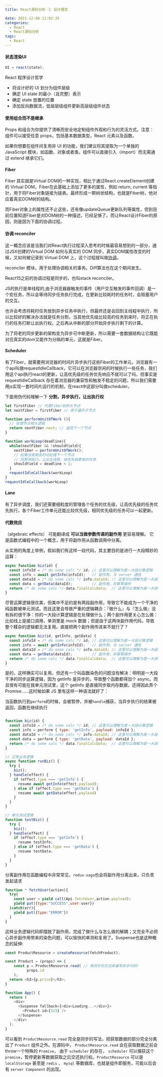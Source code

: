 ```yaml
---
title: React源码分析 ② 设计理念

date: 2021-12-06 11:02:35
categories:
  - React
  - React源码分析
tags:
  - React
---
```


#### 状态渲染UI

```javascript
UI = react(state);
```

React 程序设计哲学

+ 将设计好的 UI 划分为组件层级
+ 确定 UI state 的最小（且完整）表示
+ 确定 state 放置的位置
+ 添加反向数据流，低层层级组件更新高层级组件状态

#### 使用组合而不是继承

Props 和组合为你提供了清晰而安全地定制组件外观和行为的灵活方式。注意：组件可以接受任意 props，包括基本数据类型，React 元素以及函数。

如果你想要在组件间复用非 UI 的功能，我们建议将其提取为一个单独的 JavaScript 模块，如函数、对象或者类。组件可以直接引入（import）而无需通过 extend 继承它们。


#### Fiber

Fiber 其实就是Virtual DOM的一种实现，相比于通过React.createElement创建的 Virtual DOM，Fiber在此基础上添加了更多的属性，例如 return, current 等指针，用于将Fiber对象链接为链表。最终形成一颗树状结构，也就是Fiber树，他对应着真实DOM树的结构。

而Fiber对象上的属性还不止这些，还有像updateQueue更新队列等属性，但到目前位置知道Fiber是对DOM树的一种描述，已经足够了。而让React设计Fiber的原因，则是因为下面的协调过程。

#### 协调 reconciler

这一概念应该是当我们对React执行过程深入思考的时候最容易想到的一部分，通过JSX创建的Virtual DOM 如何与真实的 DOM 同步，真实DOM属性改变的时候，又如何被记录到 Virtual DOM 上，这个过程就叫做[协调](https://zh-hans.reactjs.org/docs/reconciliation.html)。 

reconciler 模块，用于处理协调相关的事务。Diff算法也在这个期间发生。

React15之前的协调过程是同步的，也叫stack reconciler。

JS的执行是单线程的,由于浏览器器触发的事件（用户交互触发的事件回调）是一个宏任务，所以会等待同步任务执行完成，在更新比较耗时的任务时，会阻塞用户的交互。

也许会考虑将耗时任务放到异步任务中执行，但最终还是会回到主线程中执行，所以比较好的解决办法就是任务分割，当其他优先级比较高的任务到来时，将正在执行的任务打断让出执行权。之后再从中断的部分开始异步执行剩下的计算。

为了将老的同步更新的架构变为异步可中断更新，所以需要一套数据结构让它既能对应真实的dom又能作为分隔的单元，这就是Fiber。

#### Scheduler

有了Fiber，就需要用浏览器的时间片异步执行这些Fiber的工作单元，浏览器有一个api叫做requestIdleCallback，它可以在浏览器空闲的时候执行一些任务，我们用这个api执行react的更新，让高优先级的任务优先响应不就可以了吗，但事实是 requestIdleCallback 存在着浏览器的兼容性和触发不稳定的问题，所以我们需要用js实现一套时间片运行的机制，在react中这部分叫做scheduler。

下面用伪代码理解一下 **分割，异步执行，让出执行权**

```javascript
let firstFiber // 代表Fiber树的头节点
let nextFiber = firstFiber // 用于遍历子节点

function performUnitOfWork (){
  // 处理节点相关逻辑
  return nextFiber.next; // 返回下一个节点
}

function workLoop(deadline){
  while(nextFiber && !shouldYield){
    nextFiber = performUnitOfWork();
    // 如果没有剩余时间处理下一个节点
    // 则暂停执行，让出主线程，给优先级更高的任务
    shouldYield = deadline < 1;
  }
  requestIdleCallback(workLoop)
}
requestIdleCallback(workLoop)
```
#### Lane

有了异步调度，我们还需要细粒度的管理各个任务的优先级，让高优先级的任务优先执行，各个Fiber工作单元还能比较优先级，相同优先级的任务可以一起更新。


#### 代数效应

（algebraic effects） 可能翻译成 **可以当做参数传递的副作用** 更容易理解。 它是函数式编程中的一个概念，用于将副作用从函数调用中分离。

从实用的角度上举例，假如我们有这样一段代码，其主要目的是进行一大段精妙的运算：

```javascript
async function biz(id) {
  const infoId = /* do some calc */ id; // 这里可以理解为是一大段计算逻辑
  const info = await getInfo(infoId);   // 副作用，与 server 通信
  const dataId = /* do some calc */ info.dataId; // 这里可以理解为是一大段计算逻辑
  const data = getData(dataId);         // 副作用，非幂等操作
  return /* do some calc */ data.finalCalcData;  // 这里可以理解为是一大段计算逻辑
}
```

尽管运算逻辑很优美，但美中不足的是有两段副作用，导致它不能成为一个干净的纯函数被单元测试。而且这里会导致严重的逻辑耦合：『做什么』与『怎么做』没有拆的很干净：你的一大段计算逻辑是在处理做什么；两个副作用更关心怎么做：比如线上是接口调用，单测里是 mock 数据；但是由于这两块副作用代码，导致整个糅杂的逻辑都无法复用。直接把两个副作用传进来不就行了？

```javascript
async function biz(id, getInfo, getData) {
  const infoId = /* do some calc */ id; // 这里可以理解为是一大段计算逻辑
  const info = await getInfo(infoId);   // 副作用，与 server 通信
  const dataId = /* do some calc */ info.dataId; // 这里可以理解为是一大段计算逻辑
  const data = getData(dataId);         // 副作用，非幂等操作
  return /* do some calc */ data.finalCalcData;  // 这里可以理解为是一大段计算逻辑
}
```

是的，这样确实可以复用，但还有一个叫函数染色的问题没有解决：明明是一大段干净的同步运算逻辑，因为 getInfo 是异步的，导致整个函数都得加个 async。而且很有可能在我单元测试里，这个 getInfo 是直接同步取内存数据，还得因此弄个 Promise……这时候如果 JS 里有这样一种语法就好了：

当函数执行到`perform`的时候，会被暂停，并被`handle`捕获，当异步执行的结果被返回，函数在继续执行

```javascript

function biz(id) {
  const infoId = /* do some calc */ id; // 这里可以理解为是一大段计算逻辑
  const info = perform { type: 'getInfo', payload: infoId };
  const dataId = /* do some calc */ info.dataId; // 这里可以理解为是一大段计算逻辑
  const data = perform { type: 'getData', payload: dataId };
  return /* do some calc */ data.finalCalcData;  // 这里可以理解为是一大段计算逻辑
}

// 正常业务逻辑
async function runBiz() {
  try {
    biz();
  } handle(effect) {
    if (effect.type === 'getInfo') {
      resume await getInfo(effect.payload);
    } else if (effect.type === 'getData') {
      resume await getData(effect.payload)
    }
  }
}

// 单元测试逻辑
function testBiz() {
  try {
    biz();
  } handle(effect) {
    if (effect.type === 'getInfo') {
      resume testInfo;
    } else if (effect.type === 'getData') {
      resume testData;
    }
  }
}
```

分离副作用在函数编程中非常常见，`redux-saga`也会将副作用分离出来，只负责发起请求

```javascript
function * fetchUser(action){
  try{
    const user = yield call(Api.fetchUser,action.payload);
    yield put({type:"SUCCESS",user:user})
  }catch(err){
    yield put({type:"ERROR"})
  }
}
```

这样业务逻辑代码即摆脱了副作用，完成了做什么与怎么做的解耦；又完全不必担心异步副作用带来的染色问题，可以愉快的单测和复用了。Suspense也是这种概念的延伸:

```javascript
const ProductResource = createResource(fetchProduct);

const Product = (props) => {
    const p = ProductResource.read( // 用同步的方式来编写异步代码!
          props.id
    );
  return <h3>{p.price}</h3>;
}

function App() {
  return (
    <div>
      <Suspense fallback={<div>Loading...</div>}>
        <Product id={123} />
      </Suspense>
    </div>
  );
}
```

可以看到 `ProductResource.read` 完全是同步的写法，把获取数据的部分完全分离出了 `Product` 组件之外。在源码中， `ProductResource.read` 会在获取数据之前会throw一个特殊的 `Promise`， 由于 `scheduler` 的存在， `scheduler` 可以捕获这个 `promise`，暂停更新等数据获取之后交还执行权。`ProductResource` 可以是 `localStorage` 甚至是 `redis` 、 `mysql` 等数据库，也就是组件即服务，可能以后会有 `server Component` 的出现。